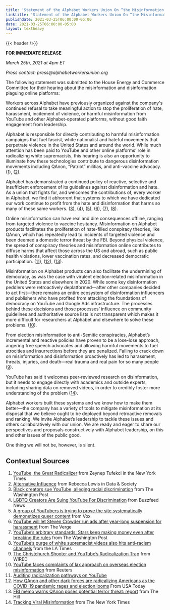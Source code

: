 ```yaml
---
title: 'Statement of the Alphabet Workers Union On “the Misinformation and Disinformation Plaguing Online Platforms” Before the House Energy and Commerce Committee March 25, 2021s'
linktitle: 'Statement of the Alphabet Workers Union On “the Misinformation and Disinformation Plaguing Online Platforms” Before the House Energy and Commerce Committee March 25, 2021'
publishdate: 2021-03-25T06:00:00-05:00
date: 2021-03-25T06:00:00-05:00
layout: textheavy
---
```


{{< header />}}

**FOR IMMEDIATE RELEASE**

_March 25th, 2021 at 4pm ET_

_Press contact: press@alphabetworkersunion.org_

The following statement was submitted to the House Energy and Commerce Committee for their hearing about the misinformation and disinformation plaguing online platforms:

Workers across Alphabet have previously organized against the company's continued refusal to take meaningful action to stop the proliferation of hate, harassment, incitement of violence, or harmful misinformation from YouTube and other Alphabet-operated platforms, without good faith engagement from leadership. 

Alphabet is responsible for directly contributing to harmful misinformation campaigns that fuel fascist, white nationalist and hateful movements that perpetrate violence in the United States and around the world. While much attention has been paid to YouTube and other online platforms’ role in radicalizing white supremacists, this hearing is also an opportunity to illuminate how these technologies contribute to dangerous disinformation movements including QAnon, “Patriot” militias, and anti-vaccine advocacy. ([1](https://www.nytimes.com/2018/03/10/opinion/sunday/youtube-politics-radical.html)), ([2](https://datasociety.net/library/alternative-influence/)). 

Alphabet has demonstrated a continued policy of reactive, selective and insufficient enforcement of its guidelines against disinformation and hate. As a union that fights for, and welcomes the contributions of, every worker in Alphabet, we find it abhorrent that systems to which we have dedicated our work continue to profit from the hate and disinformation that harms so many of these same workers. ([3](https://www.washingtonpost.com/technology/2020/06/18/black-creators-sue-youtube-alleged-race-discrimination/)), ([4](https://www.buzzfeednews.com/article/laurenstrapagiel/lgbtq-creators-youtube-lawsuit)), ([5](https://www.vox.com/culture/2019/10/10/20893258/youtube-lgbtq-censorship-demonetization-nerd-city-algorithm-report)), ([6](https://www.theverge.com/2020/8/12/21365601/youtube-steven-crowder-monetization-reinstated-harassment-carlos-maza)), ([7](https://www.washingtonpost.com/technology/2019/08/09/youtubes-arbitrary-standards-stars-keep-making-money-even-after-breaking-rules/)), ([8](https://www.latimes.com/business/la-fi-tn-youtube-hate-extremism-20190606-story.html)). 

Online misinformation can have real and dire consequences offline, ranging from targeted violence to vaccine hesitancy. Misinformation on Alphabet products facilitates the proliferation of hate-filled conspiracy theories, like QAnon, which has repeatedly lead to incidents of targeted violence and been deemed a domestic terror threat by the FBI. Beyond physical violence, the spread of conspiracy theories and misinformation online contributes to diffuse harms that affect those across the US and abroad, such as public health violations, lower vaccination rates, and decreased democratic participation. ([11](https://dl.acm.org/doi/abs/10.1145/3351095.3372879)), ([12](https://www.usatoday.com/in-depth/tech/2020/08/31/qanon-conspiracy-theories-trump-election-covid-19-pandemic-extremist-groups/5662374002/)), ([13](https://thehill.com/policy/national-security/fbi/455770-fbi-memo-warns-qanon-poses-a-potential-terror-threat-report)). 

Misinformation on Alphabet products can also facilitate the undermining of democracy, as was the case with virulent election-related misinformation in the United States and elsewhere in 2020. While some key disinformation peddlers were retroactively deplatformed—after other companies decided to act first—there remains an entire ecosystem of disinformation influencers and publishers who have profited from attacking the foundations of democracy on YouTube and Google Ads infrastructure. The processes behind these decisions and those processes’ influence on community guidelines and authoritative source lists is not transparent which makes it more difficult for researchers at Alphabet and elsewhere to solve these problems. ([10](http://reuters.com/article/us-youtube-myanmar-misinformation/youtube-faces-complaints-of-lax-approach-on-overseas-election-misinformation-idUSKBN28S0QE)).

From election misinformation to anti-Semitic conspiracies, Alphabet’s incremental and reactive policies have proven to be a lose-lose approach, angering free speech advocates and allowing harmful movements to fuel atrocities and insurrections before they are penalized. Failing to crack down on misinformation and disinformation proactively has led to harassment, threats, injuries, and death—real trauma and real pain for so many people ([9](https://www.wired.com/story/christchurch-shooter-youtube-radicalization-extremism/)). 

YouTube has said it welcomes peer-reviewed research on disinformation, but it needs to engage directly with academics and outside experts, including sharing data on removed videos, in order to credibly foster more understanding of the problem ([14](https://www.nytimes.com/live/2020/2020-election-misinformation-distortions#youtube-clamped-down-on-content-but-researchers-say-qanon-still-spread)).

Alphabet workers built these systems and we know how to make them better—the company has a variety of tools to mitigate misinformation at its disposal that we believe ought to be deployed beyond retroactive removals and ranking. We invite Alphabet’s leadership to tackle these issues and others collaboratively with our union. We are ready and eager to share our perspectives and proposals constructively with Alphabet leadership, on this and other issues of the public good.

One thing we will not be, however, is silent. 


## Contextual Sources
1. [YouTube, the Great Radicalizer](https://www.nytimes.com/2018/03/10/opinion/sunday/youtube-politics-radical.html) from Zeynep Tufekci in the New York Times
2. [Alternative Influence](https://datasociety.net/library/alternative-influence/) from Rebecca Lewis in Data & Society
3. [Black creators sue YouTube, alleging racial discrimination](https://www.washingtonpost.com/technology/2020/06/18/black-creators-sue-youtube-alleged-race-discrimination/) from The Washington Post
4. [LGBTQ Creators Are Suing YouTube For Discrimination](https://www.buzzfeednews.com/article/laurenstrapagiel/lgbtq-creators-youtube-lawsuit) from Buzzfeed News
5. [A group of YouTubers is trying to prove the site systematically demonetizes queer content](https://www.vox.com/culture/2019/10/10/20893258/youtube-lgbtq-censorship-demonetization-nerd-city-algorithm-report) from Vox
6. [YouTube will let Steven Crowder run ads after year-long suspension for harassment](https://www.theverge.com/2020/8/12/21365601/youtube-steven-crowder-monetization-reinstated-harassment-carlos-maza) from The Verge
7. [YouTube’s arbitrary standards: Stars keep making money even after breaking the rules](https://www.washingtonpost.com/technology/2019/08/09/youtubes-arbitrary-standards-stars-keep-making-money-even-after-breaking-rules/) from The Washington Post
8. [YouTube’s purge of white supremacist videos also hits anti-racism channels](https://www.latimes.com/business/la-fi-tn-youtube-hate-extremism-20190606-story.html) from the LA Times
9. [The Christchurch Shooter and YouTube’s Radicalization Trap](https://www.wired.com/story/christchurch-shooter-youtube-radicalization-extremism/) from WIRED
10. [YouTube faces complaints of lax approach on overseas election misinformation](https://www.reuters.com/article/us-youtube-myanmar-misinformation/youtube-faces-complaints-of-lax-approach-on-overseas-election-misinformation-idUSKBN28S0QE) from Reuters
11. [Auditing radicalization pathways on YouTube](https://dl.acm.org/doi/abs/10.1145/3351095.3372879)
12. [How QAnon and other dark forces are radicalizing Americans as the COVID-19 pandemic rages and election looms](https://www.usatoday.com/in-depth/tech/2020/08/31/qanon-conspiracy-theories-trump-election-covid-19-pandemic-extremist-groups/5662374002/) From USA Today
13. [FBI memo warns QAnon poses potential terror threat: report](https://thehill.com/policy/national-security/fbi/455770-fbi-memo-warns-qanon-poses-a-potential-terror-threat-report) from The Hill
14. [Tracking Viral Misinformation](https://www.nytimes.com/live/2020/2020-election-misinformation-distortions#youtube-clamped-down-on-content-but-researchers-say-qanon-still-spread) from The New York Times

